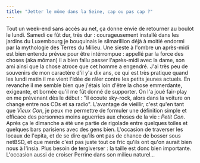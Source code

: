 ```yaml
---
title: "Jetter le môme dans la Seine, cap ou pas cap ?"
---
```


Tout un week-end sans accès au net, ça donne envie de retourner au boulot le
lundi. Samedi ce fût dur, très dur : courageusement installé dans les jardins
du Luxembourg je bouquinais le silmarillion déjà à moitié endormi par la
mythologie des Terres du Milieu. Une sieste à l'ombre un après-midi est bien
entendu prévue pour être intérrompue : appellé par la force des choses (aka
môman) il a bien fallu passer l'après-midi avec la dame, son ami ainsi que la
chose atroce que cet homme a engendré. J'ai très peu de souvenirs de mon
caractère d'il y'a dix ans, ce qui est très pratique quand les lundi matin il
me vient l'idée de râler contre les petits jeunes actuels. En revanche il me
semble bien que j'étais loin d'être la chose emmerdante, exigeante, et bornée
qu'il me fût donné de supporter. On l'a joué fair-play en me prévenant dès le
début : "il écoute sky-rock, alors dans la voiture on change entre nos CDs et
sa radio". L'avantage de vieillir, c'est qu'en tant que _Vieux Con_, je peux
me permettre de formuler une définition simple et efficace des personnes moins
aguerries aux choses de la vie : _Petit Con_.  
Après ça le dimanche a été une partie de rigolade entre quelques toiles et
quelques bars parisiens avec des gens bien. L'occasion de traverser les locaux
de l'epita, et de se dire qu'ils ont pas de chance de bosser sous netBSD, et
que merde c'est pas juste tout ce fric qu'ils ont qu'on aurait bien nous à
l'insia. Plus besoin de tergiverser : la taille est donc bien importante.
L'occasion aussi de croiser Perrine dans son milieu naturel...

